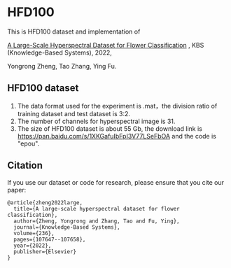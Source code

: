 # HFD100
This is HFD100 dataset and implementation of 

[A Large-Scale Hyperspectral Dataset for Flower Classification](https://www.sciencedirect.com/science/article/abs/pii/S0950705121009096) , KBS (Knowledge-Based Systems), 2022, 

Yongrong Zheng, Tao Zhang, Ying Fu.

## HFD100 dataset

1. The data format used for the experiment is .mat，the division ratio of training dataset and test dataset is 3:2.
2. The number of channels for hyperspectral image is 31.
3. The size of HFD100 dataset is about 55 Gb, the download link is https://pan.baidu.com/s/1XKGafuIbFpI3V77LSeFbOA  and the code is "epou".

## Citation

If you use our dataset or code for research, please ensure that you cite our paper:

```
@article{zheng2022large,
  title={A large-scale hyperspectral dataset for flower classification},
  author={Zheng, Yongrong and Zhang, Tao and Fu, Ying},
  journal={Knowledge-Based Systems},
  volume={236},
  pages={107647--107658},
  year={2022},
  publisher={Elsevier}
}
```

